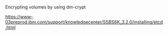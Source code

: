 # 

Encrypting volumes by using dm-crypt

https://www-03preprod.ibm.com/support/knowledgecenter/SSBS6K_3.2.0/installing/etcd.html

